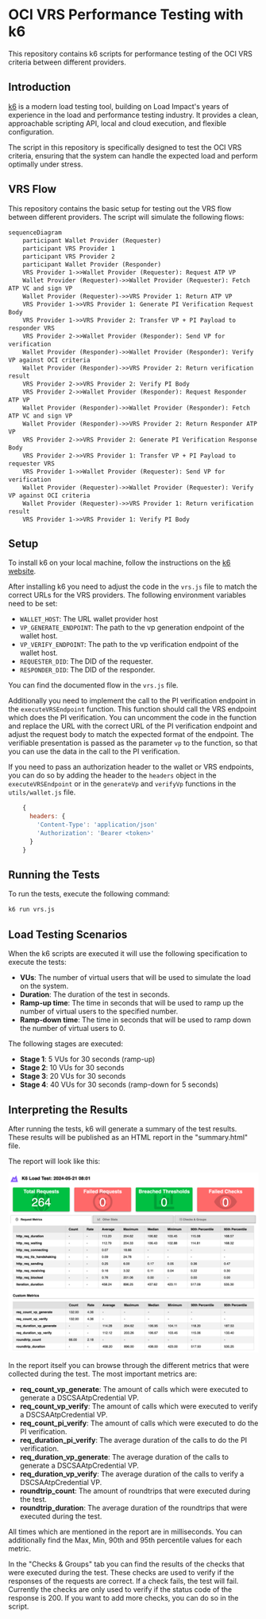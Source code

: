 # OCI VRS Performance Testing with k6

This repository contains k6 scripts for performance testing of the OCI VRS criteria between different providers.

## Introduction

[k6](https://k6.io/) is a modern load testing tool, building on Load Impact's years of experience in the load and performance testing industry. It provides a clean, approachable scripting API, local and cloud execution, and flexible configuration.

The script in this repository is specifically designed to test the OCI VRS criteria, ensuring that the system can handle the expected load and perform optimally under stress.

## VRS Flow

This repository contains the basic setup for testing out the VRS flow between different providers. The script will simulate the following flows:

```mermaid
sequenceDiagram
    participant Wallet Provider (Requester)
    participant VRS Provider 1
    participant VRS Provider 2
    participant Wallet Provider (Responder)
    VRS Provider 1->>Wallet Provider (Requester): Request ATP VP
    Wallet Provider (Requester)->>Wallet Provider (Requester): Fetch ATP VC and sign VP
    Wallet Provider (Requester)->>VRS Provider 1: Return ATP VP
    VRS Provider 1->>VRS Provider 1: Generate PI Verification Request Body
    VRS Provider 1->>VRS Provider 2: Transfer VP + PI Payload to responder VRS
    VRS Provider 2->>Wallet Provider (Responder): Send VP for verification
    Wallet Provider (Responder)->>Wallet Provider (Responder): Verify VP against OCI criteria
    Wallet Provider (Responder)->>VRS Provider 2: Return verification result
    VRS Provider 2->>VRS Provider 2: Verify PI Body
    VRS Provider 2->>Wallet Provider (Responder): Request Responder ATP VP
    Wallet Provider (Responder)->>Wallet Provider (Responder): Fetch ATP VC and sign VP
    Wallet Provider (Responder)->>VRS Provider 2: Return Responder ATP VP
    VRS Provider 2->>VRS Provider 2: Generate PI Verification Response Body
    VRS Provider 2->>VRS Provider 1: Transfer VP + PI Payload to requester VRS
    VRS Provider 1->>Wallet Provider (Requester): Send VP for verification
    Wallet Provider (Requester)->>Wallet Provider (Requester): Verify VP against OCI criteria
    Wallet Provider (Requester)->>VRS Provider 1: Return verification result
    VRS Provider 1->>VRS Provider 1: Verify PI Body
```

## Setup

To install k6 on your local machine, follow the instructions on the [k6 website](https://k6.io/docs/getting-started/installation/).

After installing k6 you need to adjust the code in the `vrs.js` file to match the correct URLs for the VRS providers. The following environment variables need to be set:

- `WALLET_HOST`: The URL wallet provider host
- `VP_GENERATE_ENDPOINT`: The path to the vp generation endpoint of the wallet host.
- `VP_VERIFY_ENDPOINT`: The path to the vp verification endpoint of the wallet host.
- `REQUESTER_DID`: The DID of the requester.
- `RESPONDER_DID`: The DID of the responder.

You can find the documented flow in the `vrs.js` file.

Additionally you need to implement the call to the PI verification endpoint in the `executeVRSEndpoint` function. This function should call the VRS endpoint which does the PI verification. You can uncomment the code in the function and replace the URL with the correct URL of the PI verification endpoint and adjust the request body to match the expected format of the endpoint. The verifiable presentation is passed as the parameter `vp` to the function, so that you can use the data in the call to the PI verification.

If you need to pass an authorization header to the wallet or VRS endpoints, you can do so by adding the header to the `headers` object in the `executeVRSEndpoint` or in the `generateVp` and `verifyVp` functions in the `utils/wallet.js` file.

```javascript
    {
      headers: {
        'Content-Type': 'application/json'
        'Authorization': 'Bearer <token>'
      }
    }
```

## Running the Tests

To run the tests, execute the following command:

```bash
k6 run vrs.js
```


## Load Testing Scenarios

When the k6 scripts are executed it will use the following specification to execute the tests:

- **VUs**: The number of virtual users that will be used to simulate the load on the system.
- **Duration**: The duration of the test in seconds.
- **Ramp-up time**: The time in seconds that will be used to ramp up the number of virtual users to the specified number.
- **Ramp-down time**: The time in seconds that will be used to ramp down the number of virtual users to 0.

The following stages are executed:

- **Stage 1**: 5 VUs for 30 seconds (ramp-up)
- **Stage 2**: 10 VUs for 30 seconds
- **Stage 3**: 20 VUs for 30 seconds
- **Stage 4**: 40 VUs for 30 seconds (ramp-down for 5 seconds)

## Interpreting the Results

After running the tests, k6 will generate a summary of the test results. These results will be published as an HTML report in the "summary.html" file.

The report will look like this:

![k6 report](images/test-results.png)

In the report itself you can browse through the different metrics that were collected during the test. The most important metrics are:

- **req_count_vp_generate**: The amount of calls which were executed to generate a DSCSAAtpCredential VP.
- **req_count_vp_verify**: The amount of calls which were executed to verify a DSCSAAtpCredential VP.
- **req_count_pi_verify**: The amount of calls which were executed to do the PI verification.
- **req_duration_pi_verify**: The average duration of the calls to do the PI verification.
- **req_duration_vp_generate**: The average duration of the calls to generate a DSCSAAtpCredential VP.
- **req_duration_vp_verify**: The average duration of the calls to verify a DSCSAAtpCredential VP.
- **roundtrip_count**: The amount of roundtrips that were executed during the test.
- **roundtrip_duration**: The average duration of the roundtrips that were executed during the test.

All times which are mentioned in the report are in milliseconds. You can additionally find the Max, Min, 90th and 95th percentile values for each metric.

In the "Checks & Groups" tab you can find the results of the checks that were executed during the test. These checks are used to verify if the responses of the requests are correct. If a check fails, the test will fail. Currently the checks are only used to verify if the status code of the response is 200. If you want to add more checks, you can do so in the script.